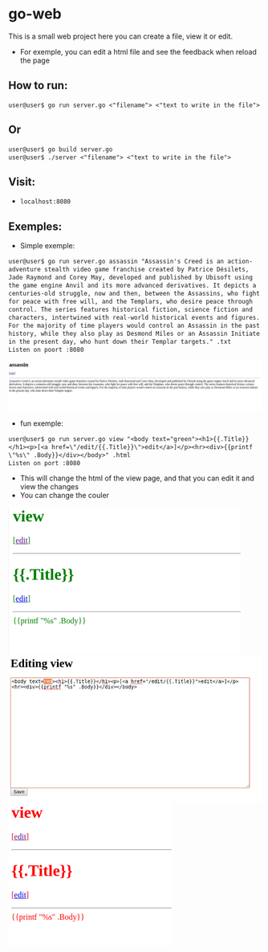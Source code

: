 # go-web

This is a small web project here you can create a file, view it or edit.
- For exemple, you can edit a html file and see the feedback when reload the page

## How to run:

```console
user@user$ go run server.go <"filename"> <"text to write in the file">
```

## Or 

```console
user@user$ go build server.go
user@user$ ./server <"filename"> <"text to write in the file">
```

## Visit:
- `localhost:8080`

## Exemples:

- Simple exemple:

```console
user@user$ go run server.go assassin "Assassin's Creed is an action-adventure stealth video game franchise created by Patrice Désilets, Jade Raymond and Corey May, developed and published by Ubisoft using the game engine Anvil and its more advanced derivatives. It depicts a centuries-old struggle, now and then, between the Assassins, who fight for peace with free will, and the Templars, who desire peace through control. The series features historical fiction, science fiction and characters, intertwined with real-world historical events and figures. For the majority of time players would control an Assassin in the past history, while they also play as Desmond Miles or an Assassin Initiate in the present day, who hunt down their Templar targets." .txt
Listen on poort :8080

```

![](firstExemple.png)

- fun exemple:

```console
user@user$ go run server.go view "<body text="green"><h1>{{.Title}}</h1><p>[<a href=\"/edit/{{.Title}}\">edit</a>]</p><hr><div>{{printf \"%s\" .Body}}</div></body>" .html
Listen on port :8080

```

- This will change the html of the view page, and that you can edit it and view the changes
- You can change the couler

![](secondexemple.png)
![](onemore.png)
![](twomore.png)
